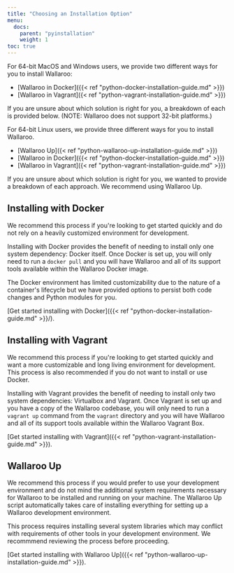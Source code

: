 ```yaml
---
title: "Choosing an Installation Option"
menu:
  docs:
    parent: "pyinstallation"
    weight: 1
toc: true
---
```

For 64-bit MacOS and Windows users, we provide two different ways for you to install Wallaroo:

- [Wallaroo in Docker]({{< ref "python-docker-installation-guide.md" >}})
- [Wallaroo in Vagrant]({< ref "python-vagrant-installation-guide.md" >}})

If you are unsure about which solution is right for you, a breakdown of each is provided below. (NOTE: Wallaroo does not support 32-bit platforms.)

For 64-bit Linux users, we provide three different ways for you to install Wallaroo.

- [Wallaroo Up]({< ref "python-wallaroo-up-installation-guide.md" >}})
- [Wallaroo in Docker]({{< ref "python-docker-installation-guide.md" >}})
- [Wallaroo in Vagrant]({< ref "python-vagrant-installation-guide.md" >}})

If you are unsure about which solution is right for you, we wanted to provide a breakdown of each approach. We recommend using Wallaroo Up.

## Installing with Docker

We recommend this process if you're looking to get started quickly and do not rely on a heavily customized environment for development.

Installing with Docker provides the benefit of needing to install only one system dependency: Docker itself. Once Docker is set up, you will only need to run a `docker pull` and you will have Wallaroo and all of its support tools available within the Wallaroo Docker image.

The Docker environment has limited customizability due to the nature of a container's lifecycle but we have provided options to persist both code changes and Python modules for you.

[Get started installing with Docker]({{< ref "python-docker-installation-guide.md" >}}/).

## Installing with Vagrant

We recommend this process if you're looking to get started quickly and want a more customizable and long living environment for development. This process is also recommended if you do not want to install or use Docker.

Installing with Vagrant provides the benefit of needing to install only two system dependencies: Virtualbox and Vagrant. Once Vagrant is set up and you have a copy of the Wallaroo codebase, you will only need to run a `vagrant up` command from the `vagrant` directory and you will have Wallaroo and all of its support tools available within the Wallaroo Vagrant Box.

[Get started installing with Vagrant]({{< ref "python-vagrant-installation-guide.md" >}}).

## Wallaroo Up

We recommend this process if you would prefer to use your development environment and do not mind the additional system requirements necessary for Wallaroo to be installed and running on your machine. The Wallaroo Up script automatically takes care of installing everything for setting up a Wallaroo development environment.

This process requires installing several system libraries which may conflict with requirements of other tools in your development environment. We recommmend reviewing the process before proceeding.

[Get started installing with Wallaroo Up]({{< ref "python-wallaroo-up-installation-guide.md" >}}).
